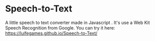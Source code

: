 # Speech-to-Text
A little speech to text converter made in Javascript .
It's use a Web Kit Speech Recognition from Google.
You can try it here: https://luifegames.github.io/Speech-to-Text/

